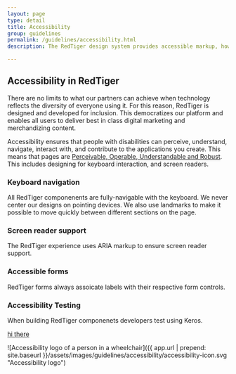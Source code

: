 ```yaml
---
layout: page
type: detail
title: Accessibility
group: guidelines
permalink: /guidelines/accessibility.html
description: The RedTiger design system provides accessible markup, however it is essential that you implement all accessibility recommendations including keyboard management and ARIA roles and properties.

---
```


## Accessibility in RedTiger
There are no limits to what our partners can achieve when technology reflects the diversity of everyone using it. For this reason, RedTiger is designed and developed for inclusion.  This democratizes our platform and enables all users to deliver best in class digital marketing and merchandizing content. 

Accessibility ensures that people with disabilities can perceive, understand, navigate, interact with, and contribute to the applications you create. This means that pages are [Perceivable, Operable, Understandable and Robust](https://www.w3.org/TR/WCAG20/). This includes designing for keyboard interaction, and screen readers. 

### Keyboard navigation
All RedTiger componenents are fully-navigable with the keyboard. We never center our designs on pointing devices. We also use landmarks to make it possible to move quickly between different sections on the page.

### Screen reader support
The RedTiger experience uses ARIA markup to ensure screen reader support.

### Accessible forms
RedTiger forms always assoicate labels with their respective form controls. 

### Accessibility Testing
When building RedTiger componenets developers test using Keros.

[hi there](http://microsoft.com.com)

![Accessibility logo of a person in a wheelchair]({{ app.url | prepend: site.baseurl }}/assets/images/guidelines/accessibility/accessibility-icon.svg "Accessibility logo")
